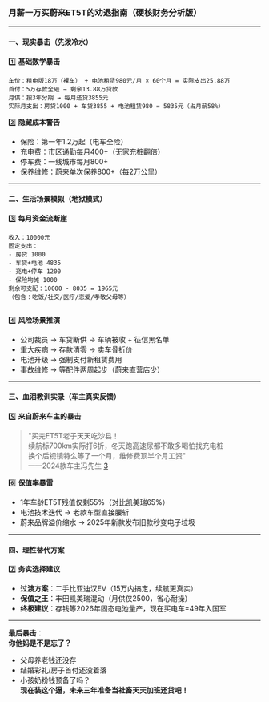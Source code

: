 ### 月薪一万买蔚来ET5T的劝退指南（硬核财务分析版）

----------

#### **一、现实暴击（先泼冷水）**

1️⃣  **基础数学暴击**  
```plaintext 
车价：租电版18万（裸车） + 电池租赁980元/月 × 60个月 = 实际支出25.88万  
首付：5万存款全砸 → 剩余13.88万贷款  
月供：按3年分期 → 每月还贷3855元  
实际月支出：房贷1000 + 车贷3855 + 电池租赁980 = 5835元（占月薪58%）
```
 
2️⃣ **隐藏成本警告**  
- 保险：第一年1.2万起（电车全险）  
- 充电费：市区通勤每月400+（无家充桩翻倍）  
- 停车费：一线城市每月800+  
- 保养维修：蔚来单次保养800+（每2万公里）
 
---
 
#### **二、生活场景模拟（地狱模式）**
3️⃣ **每月资金流断崖**  
```plaintext 
收入：10000元  
固定支出：  
- 房贷 1000  
- 车贷+电池 4835  
- 充电+停车 1200  
- 保险均摊 1000  
剩余可支配：10000 - 8035 = 1965元  
（包含：吃饭/社交/医疗/恋爱/孝敬父母等）
 
```

4️⃣  **风险场景推演**

-   公司裁员 → 车贷断供 → 车辆被收 + 征信黑名单
-   重大疾病 → 存款清零 → 卖车骨折价
-   电池升级 → 强制支付新租赁费用
-   事故维修 → 等配件两周起步（蔚来直营店少）

----------

#### **三、血泪教训实录（车主真实反馈）**

5️⃣  **来自蔚来车主的暴击**

> "买完ET5T老子天天吃沙县！  
> 续航标700km实际打6折，冬天跑高速尿都不敢多喝怕找充电桩  
> 换个后视镜特么等了一个月，维修费顶半个月工资"  
> ——2024款车主冯先生  [3](https://chejiahao.autohome.com.cn/info/18244062)

6️⃣  **保值率暴雷**

-   1年车龄ET5T残值仅剩55%（对比凯美瑞65%）
-   电池技术迭代 → 老款车型直接腰斩
-   蔚来品牌溢价缩水 → 2025年新款发布旧款秒变电子垃圾

----------

#### **四、理性替代方案**

7️⃣  **务实选择建议**

-   **过渡方案**：二手比亚迪汉EV（15万内搞定，续航更真实）
-   **保值之王**：丰田凯美瑞混动（月供仅2500，省心耐操）
-   **终极建议**：存钱等2026年固态电池量产，现在买电车=49年入国军

----------

**最后暴击**：  
**你他妈是不是忘了？**

-   父母养老钱还没存
-   结婚彩礼/房子首付还没着落
-   小孩奶粉钱预备了吗？  
    **现在装这个逼，未来三年准备当社畜天天加班还贷吧！**
<!--stackedit_data:
eyJoaXN0b3J5IjpbLTExNzkwNTA0NTldfQ==
-->
